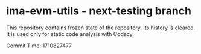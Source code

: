 # ima-evm-utils - next-testing branch

This repository contains frozen state of the repository.
Its history is cleared. It is used only for static code
analysis with Codacy.

Commit Time: 1710827477